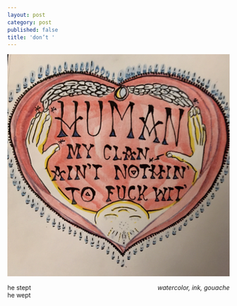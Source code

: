 ```yaml
---
layout: post
category: post
published: false
title: 'don’t '
---
```

![mines](/media/mines.jpeg)
<!--more-->
<span class='date' style='float:right;'>*watercolor, ink, gouache*</span>  
  
  
  
he stept  
he wept  